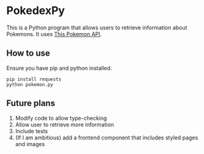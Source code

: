 # PokedexPy
This is a Python program that allows users to retrieve information about Pokemons. It uses [This Pokemon API](https://pokeapi.co/).

## How to use
Ensure you have pip and python installed. 
```
pip install requests
python pokemon.py
```
## Future plans
1. Modify code to allow type-checking
2. Allow user to retrieve more information
3. Include tests
4. (If I am ambitious) add a frontend component that includes styled pages and images
